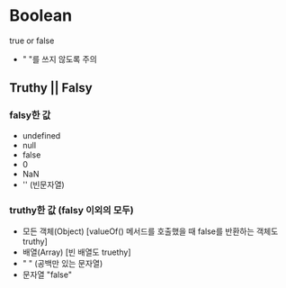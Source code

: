 # Boolean

true or false 

* " "를 쓰지 않도록 주의


## Truthy || Falsy

### falsy한 값
- undefined
- null
- false
- 0
- NaN
- '' (빈문자열)

### truthy한 값 (falsy 이외의 모두)
- 모든 객체(Object) [valueOf() 메서드를 호출했을 때 false를 반환하는 객체도 truthy]
- 배열(Array) [빈 배열도 truethy]
- " " (공백만 있는 문자열)
- 문자열 "false"